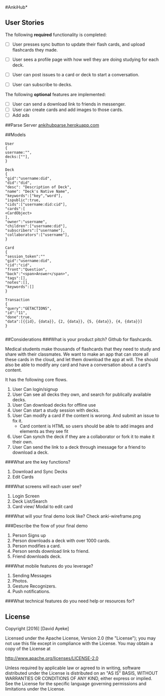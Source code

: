 #AnkiHub*

## User Stories

The following **required** functionality is completed:

- [ ] User presses sync button to update their flash cards, and upload flashcards they made.
- [ ] User sees a profile page with how well they are doing studying for each deck.
- [ ] User can post issues to a card or deck to start a conversation. 
- [ ] User can subscribe to decks.


The following **optional** features are implemented:

- [ ] User can send a download link to friends in messenger.
- [ ] User can create cards and add images to those cards. 
- [ ] Add ads

##Parse Server
[ankihubparse.herokuapp.com](ankihubparse.herokuapp.com)

##Models
```
User
{
username:"",
decks:[""],
}

Deck
{
"gid":"username:did",
"did":"did",
"desc": "Description of Deck",
"name": "Deck's Native Name",
"keywords":["key","word"],
"ispublic":true,
"cids":["username:did:cid"],
"cards":[
<CardObject>
],
"owner":"username",
"children":["username:did"],
"subscribers":["username"],
"collaborators":["username"],
}

Card
{   
"session_token":""
"gid":"username:did",
"cid":"cid",
"front":"Question",
"back":"<span>Answer</span>",
"tags":[],
"notes":[],
"keywords":[]
}

Transaction
{
"query":"GETACTIONS",
"id":"11",
"done":true,
"data":[{{id}, {data}}, {2, {data}}, {5, {data}}, {4, {data}}]
}


```

##Considerations
###What is your product pitch?
Github for flashcards. 

Medical students make thousands of flashcards that they need to study and share with their classmates.
We want to make an app that can store all these cards in the cloud, and let them download the app at will.
The should also be able to modify any card and have a conversation about a card's content. 

It has the following core flows. 
1. User Can login/signup
2. User Can see all decks they own, and search for publically available decks.
3. User Can download decks for offline use
4. User Can start a study session with decks.
5. User Can modify a card if the content is worong. And submit an issue to fix it. 
    - Card content is HTML so users should be able to add images and elements as they see fit
6. User Can synch the deck if they are a collaborator or fork it to make it their own.
7. User Can send the link to a deck through imessage for a friend to download a deck.

###What are the key functions?
1. Download and Sync Decks
2. Edit Cards

###What screens will each user see?
1. Login Screen
2. Deck List/Search
3. Card view/ Modal to edit card

###What will your final demo look like?
Check anki-wireframe.png

###Describe the flow of your final demo
1. Person Signs up
2. Person downloads a deck with over 1000 cards.
3. Person modifies a card.
4. Person sends download link to friend. 
5. Friend downloads deck. 

###What mobile features do you leverage?
1. Sending Messages
2. Photos.
3. Gesture Recognizers.
4. Push notifications. 

###What technical features do you need help or resources for?

## License

Copyright [2016] [David Ayeke]

Licensed under the Apache License, Version 2.0 (the "License");
you may not use this file except in compliance with the License.
You may obtain a copy of the License at

http://www.apache.org/licenses/LICENSE-2.0

Unless required by applicable law or agreed to in writing, software
distributed under the License is distributed on an "AS IS" BASIS,
WITHOUT WARRANTIES OR CONDITIONS OF ANY KIND, either express or implied.
See the License for the specific language governing permissions and
limitations under the License.